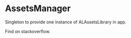 # AssetsManager
Singleton to provide one instance of ALAssetsLibrary in app.

Find on stackoverflow.
